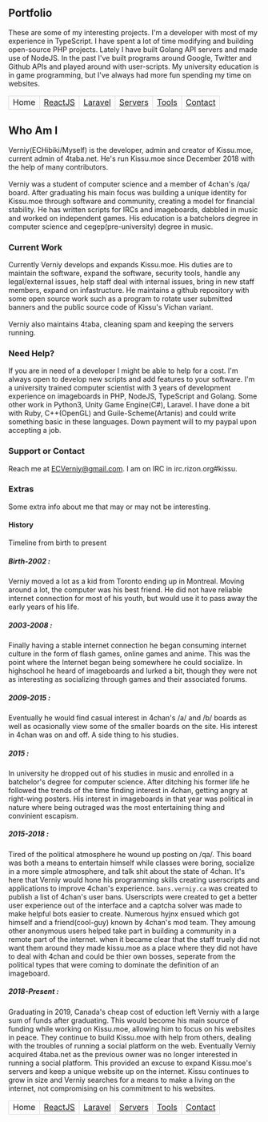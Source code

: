 ## Portfolio
These are some of my interesting projects. I'm a developer with most of my experience in TypeScript. I have spent a lot of time modifying and building open-source PHP projects. Lately I have built Golang API servers and made use of NodeJS. In the past I've built programs around Google, Twitter and Github APIs and played around with user-scripts. My university education is in game programming, but I've always had more fun spending my time on websites.

<style>td{border:1px solid #d9d9d9;}</style>
<table>
<tr>
  <td>Home</td>
  <td><a href="/react">ReactJS</a></td>
  <td><a href="/laravel">Laravel</a></td>
  <td><a href="/servers">Servers</a></td>
  <td><a href="/tools">Tools</a></td>
  <td><a href="/contact">Contact</a></td>
</tr>
</table>

## Who Am I

Verniy(ECHibiki/Myself) is the developer, admin and creator of Kissu.moe, current admin of 4taba.net. He's run Kissu.moe since December 2018 with the help of many contributors. <br/>
<br/>
Verniy was a student of computer science and a member of 4chan's /qa/ board. After graduating his main focus was building a unique identity for Kissu.moe through software and community, creating a model for financial stability. He has written scripts for IRCs and imageboards, dabbled in music and worked on independent games. His education is a batchelors degree in computer science and cegep(pre-university) degree in music.<br/>

### Current Work

Currently Verniy develops and expands Kissu.moe. His duties are to maintain the software, expand the software, security tools, handle any legal/external issues, help staff deal with internal issues, bring in new staff members, expand on infastructure. He maintains a github repository with some open source work such as a program to rotate user submitted banners and the public source code of Kissu's Vichan variant. <br/>
<br/>
Verniy also maintains 4taba, cleaning spam and keeping the servers running.

### Need Help?

If you are in need of a developer I might be able to help for a cost. I'm always open to develop new scripts and add features to your software. I'm a university trained computer scientist with 3 years of development experience on imageboards in PHP, NodeJS, TypeScript and Golang. Some other work in Python3, Unity Game Engine(C#), Laravel. I have done a bit with Ruby, C++(OpenGL) and Guile-Scheme(Artanis) and could write something basic in these languages. Down payment will to my paypal upon accepting a job.

### Support or Contact

Reach me at ECVerniy@gmail.com. I am on IRC in irc.rizon.org#kissu.

### Extras
Some extra info about me that may or may not be interesting.

#### History
Timeline from birth to present
##### Birth-2002 :
Verniy moved a lot as a kid from Toronto ending up in Montreal. Moving around a lot, the computer was his best friend. He did not have reliable internet connection for most of his youth, but would use it to pass away the early years of his life.
##### 2003-2008 :
Finally having a stable internet connection he began consuming internet culture in the form of flash games, online games and anime. This was the point where the Internet began being somewhere he could socialize. In highschool he heard of imageboards and lurked a bit, though they were not as interesting as socializing through games and their associated forums.

##### 2009-2015 :
Eventually he would find casual interest in 4chan's /a/ and /b/ boards as well as ocasionally view some of the smaller boards on the site. His interest in 4chan was on and off. A side thing to his studies.

##### 2015 :
In university he dropped out of his studies in music and enrolled in a batchelor's degree for computer science. After ditching his former life he followed the trends of the time finding interest in 4chan, getting angry at right-wing posters. His interest in imageboards in that year was political in nature where being outraged was the most entertaining thing and convinient escapism.

##### 2015-2018 :
Tired of the political atmosphere he wound up posting on /qa/. This board was both a means to entertain himself while classes were boring, socialize in a more simple atmosphere, and talk shit about the state of 4chan. It's here that Verniy would hone his programming skills creating userscripts and applications to improve 4chan's experience. ```bans.verniy.ca``` was created to publish a list of 4chan's user bans. Userscripts were created to get a better user experience out of the interface and a captcha solver was made to make helpful bots easier to create.
Numerous hyjnx ensued which got himself and a friend(cool-guy) known by 4chan's mod team. They amoung other anonymous users helped take part in building a community in a remote part of the internet. when it became clear that the staff truely did not want them around they made kissu.moe as a place where they did not have to deal with 4chan and could be thier own bosses, seperate from the political types that were coming to dominate the definition of an imageboard.

##### 2018-Present :
Graduating in 2019, Canada's cheap cost of eduction left Verniy with a large sum of funds after graduating. This would become his main source of funding while working on Kissu.moe, allowing him to focus on his websites in peace. They continue to build Kissu.moe with help from others, dealing with the troubles of running a social platform on the web. Eventually Verniy acquired 4taba.net as the previous owner was no longer interested in running a social platform. This provided an excuse to expand Kissu.moe's servers and keep a unique website up on the internet. Kissu continues to grow in size and Verniy searches for a means to make a living on the internet, not compromising on his commitment to his websites.

<table>
<tr>
  <td>Home</td>
  <td><a href="/react">ReactJS</a></td>
  <td><a href="/laravel">Laravel</a></td>
  <td><a href="/servers">Servers</a></td>
  <td><a href="/tools">Tools</a></td>
  <td><a href="/contact">Contact</a></td>
</tr>
</table>
